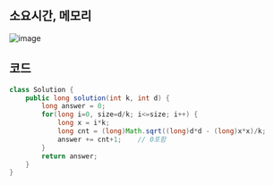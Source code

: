 ## 소요시간, 메모리
![image](https://github.com/Morning-Algorithm-Study-2023/Algorithm/assets/83942393/2153a6c6-c5ea-44fb-a0be-c054ef8ccd10)


## 코드
```Java
class Solution {
    public long solution(int k, int d) {
        long answer = 0;
        for(long i=0, size=d/k; i<=size; i++) {
            long x = i*k;
            long cnt = (long)Math.sqrt((long)d*d - (long)x*x)/k;
            answer += cnt+1;    // 0포함
        }
        return answer;
    }
}
```

